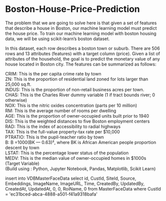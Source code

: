 # Boston-House-Price-Prediction
The problem that we are going to solve here is that given a set of features that describe a house in Boston, our machine learning model must predict the house price. To train our machine learning model with boston housing data, we will be using scikit-learn’s boston dataset.

In this dataset, each row describes a boston town or suburb. There are 506 rows and 13 attributes (features) with a target column (price).
Given a list of attributes of the household, the goal is to predict the monetary value of any house located in Boston city. The features can be summarized as follows:

 CRIM: This is the per capita crime rate by town<br>
 ZN: This is the proportion of residential land zoned for lots larger than 25,000 sq.ft.<br>
 INDUS: This is the proportion of non-retail business acres per town.<br>
 CHAS: This is the Charles River dummy variable (1 if tract bounds river; 0 otherwise)<br>
 NOX: This is the nitric oxides concentration (parts per 10 million)<br>
 RM: This is the average number of rooms per dwelling<br>
 AGE: This is the proportion of owner-occupied units built prior to 1940<br>
 DIS: This is the weighted distances to five Boston employment centers<br>
 RAD: This is the index of accessibility to radial highways<br>
 TAX: This is the full-value property-tax rate per $10,000<br>
 PTRATIO: This is the pupil-teacher ratio by town<br>
 B: B =1000(BK — 0.63)², where BK is African American people proportion descent by town<br>
 LSTAT: This is the percentage lower status of the population<br>
 MEDV: This is the median value of owner-occupied homes in $1000s (Target Variable) <br>
 (Build using : Python, Jupyter Notebook, Pandas, Matplotlib, Scikit Learn)

insert into VDBMasterFaceData
select id, CustId, SiteId, Source, Embeddings, ImageName, ImageURL, Time, CreatedBy, UpdatedBy, CreatedAt, UpdatedAt, 0, 0, RoiName, 0 from MasterFaceData where CustId = 'ec31bced-abca-4888-a501-f41a9318bafa'
